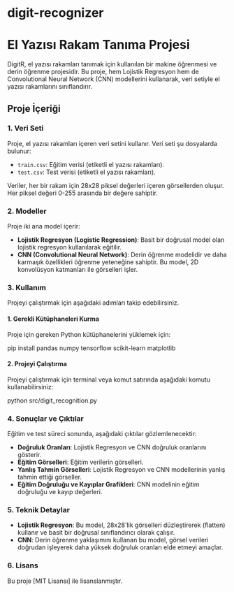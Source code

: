 # digit-recognizer
 
# El Yazısı Rakam Tanıma Projesi

DigitR, el yazısı rakamları tanımak için kullanılan bir makine öğrenmesi ve derin öğrenme projesidir. Bu proje, hem Lojistik Regresyon hem de Convolutional Neural Network (CNN) modellerini kullanarak,  veri setiyle el yazısı rakamlarını sınıflandırır.

## Proje İçeriği

### 1. **Veri Seti**
Proje, el yazısı rakamları içeren veri setini kullanır. Veri seti şu dosyalarda bulunur:
- `train.csv`: Eğitim verisi (etiketli el yazısı rakamları).
- `test.csv`: Test verisi (etiketli el yazısı rakamları).

Veriler, her bir rakam için 28x28 piksel değerleri içeren görsellerden oluşur. Her piksel değeri 0-255 arasında bir değere sahiptir.

### 2. **Modeller**
Proje iki ana model içerir:
- **Lojistik Regresyon (Logistic Regression)**: Basit bir doğrusal model olan lojistik regresyon kullanılarak eğitilir.
- **CNN (Convolutional Neural Network)**: Derin öğrenme modelidir ve daha karmaşık özellikleri öğrenme yeteneğine sahiptir. Bu model, 2D konvolüsyon katmanları ile görselleri işler.

### 3. **Kullanım**
Projeyi çalıştırmak için aşağıdaki adımları takip edebilirsiniz.

#### 1. Gerekli Kütüphaneleri Kurma
Proje için gereken Python kütüphanelerini yüklemek için:

pip install pandas numpy tensorflow scikit-learn matplotlib

#### 2. Projeyi Çalıştırma
Projeyi çalıştırmak için terminal veya komut satırında aşağıdaki komutu kullanabilirsiniz:

python src/digit_recognition.py

### 4. **Sonuçlar ve Çıktılar**
Eğitim ve test süreci sonunda, aşağıdaki çıktılar gözlemlenecektir:
- **Doğruluk Oranları**: Lojistik Regresyon ve CNN doğruluk oranlarını gösterir.
- **Eğitim Görselleri**: Eğitim verilerin görselleri.
- **Yanlış Tahmin Görselleri**: Lojistik Regresyon ve CNN modellerinin yanlış tahmin ettiği görseller.
- **Eğitim Doğruluğu ve Kayıplar Grafikleri**: CNN modelinin eğitim doğruluğu ve kayıp değerleri.
 

### 5. **Teknik Detaylar**
- **Lojistik Regresyon**: Bu model, 28x28'lik görselleri düzleştirerek (flatten) kullanır ve basit bir doğrusal sınıflandırıcı olarak çalışır.
- **CNN**: Derin öğrenme yaklaşımını kullanan bu model, görsel verileri doğrudan işleyerek daha yüksek doğruluk oranları elde etmeyi amaçlar.

### 6. **Lisans**
Bu proje [MIT Lisansı] ile lisanslanmıştır.
